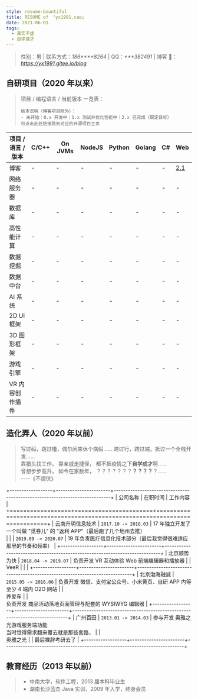 ```yaml
---
style: resume-bountiful
title: RESUME of 「yx1991.cao」
date: 2021-06-01
tags:
  - 真实不虚
  - 自学成才
---
```


> 性别：男 | 联系方式：_186****8264_ | QQ：_***382491_ | 博客 🔗：_<https://yx1991.gitee.io/blog>_

## 自研项目（2020 年以来）



> 项目 / 编程语言 / 当前版本 一览表：
>
> ```
> 版本说明（博客项目除外）：
> - 未开始｜0.x 开发中｜1.x 测试并优化性能中｜2.x 已完成（既定目标）
> 可点击此处链接跳到对应的开源项目主页
> ```

<div class="projects">
<style>
@media all and (min-width: 1080px) {
  .markdown-body .projects + .table>table th { width: calc((100 * var(--mdvw) - 12em) / 7); }
  .markdown-body .projects + .table>table th:first-of-type { width: 12em; }
}
</style>
</div>

| 项目 / 语言 / 版本 | C/C++ | On JVMs | NodeJS | Python | Golang | C#  | Web              |
| ------------------ | ----- | ------- | ------ | ------ | ------ | --- | ---------------- |
| 博客               | -     | -       | -      | -      | -      | -   | [2.1](proj:blog) |
| 网络服务器         | -     | -       | -      | -      | -      | -   | -                |
| 数据库             | -     | -       | -      | -      | -      | -   | -                |
| 高性能计算         | -     | -       | -      | -      | -      | -   | -                |
| 数据挖掘           | -     | -       | -      | -      | -      | -   | -                |
| 数据中台           | -     | -       | -      | -      | -      | -   | -                |
| AI 系统            | -     | -       | -      | -      | -      | -   | -                |
| 2D UI 框架         | -     | -       | -      | -      | -      | -   | -                |
| 3D 图形框架        | -     | -       | -      | -      | -      | -   | -                |
| 游戏引擎           | -     | -       | -      | -      | -      | -   | -                |
| VR 内容创作插件    | -     | -       | -      | -      | -      | -   | -                |

## 造化弄人（2020 年以前）

> 写过码，跳过槽，偶尔闲来休个病假...... 跨过行，跨过端，抵过一个全栈开发......<br>
> 靠猎头找工作， 靠亲戚走捷径， 都不抵疫情之下**自学成才**啊......<br>
> 曾想步步高升， 如今在家数年， ？？？？？？？**？？？？**？......<br>
> ----《不谓侠》

<div class="experiences">
<style>
@media only screen and (min-width: 1080px) {
  .markdown-body .experiences + .table>table th:nth-of-type(1) { width: 16%; }
  .markdown-body .experiences + .table>table th:nth-of-type(2) { width: 1%; }
}
</style>
</div>

+------------------+-----------------------+----------------------------------------------------------------------------+
| 公司名称         | 在职时间              | 工作内容                                                                   |
+==================+=======================+============================================================================+
| 云南升玥信息技术 | `2017.10 -> 2018.03`  | 17 年独立开发了一个叫做 "觅券儿" 的 "返利 APP"（最后跑了几个地州去推）<br> |
|                  | `2019.09 -> 2020.07`  | 19 年负责医疗信息化技术部分（最后我觉得很难适应那里的节奏和频率）          |
+------------------+-----------------------+----------------------------------------------------------------------------+
| 北京顺势为快     | `2018.04 -> 2019.07`  | 负责开发 VR 互动体验 Web 前端编辑器和播放器                                |
| <br> VeeR        |                       |                                                                            |
+------------------+-----------------------+----------------------------------------------------------------------------+
| 北京渤海融诚     | `2015.05 -> 2016.06`  | 负责开发 微信、支付宝公众号、小米黄页、自研 APP 内等至少 4 端内 O2O 网站   |
| <br> 养爱车      |                       | <br> 负责开发 商品活动落地页面管理与配套的 WYSIWYG 编辑器                  |
+------------------+-----------------------+----------------------------------------------------------------------------+
| 广州百田         | `2013.01 -> 2014.03`  | 参与开发 奥雅之光游戏服务端功能 <br> 当时觉得需求翻来覆去就是那些套路，    |
| <br> 奥雅之光    |                       | 最后裸辞考研去了                                                           |
+------------------+-----------------------+----------------------------------------------------------------------------+

## 教育经历（2013 年以前）

> - 中南大学，软件工程，2013 届本科毕业生
> - 湖南长沙蓝杰 Java 实训，2009 年入学，终身会员
